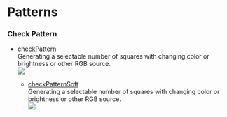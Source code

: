 # Patterns

### Check Pattern
  - [checkPattern](checkPattern/checkPattern.md)  
     Generating a selectable number of squares with changing color or brightness or other RGB source.    
     [![](images/checkPattern/checkPattern.png)](checkPattern/checkPattern.md)  
   
    - [checkPatternSoft](checkPattern/checkPatternSoft.md)  
     Generating a selectable number of squares with changing color or brightness or other RGB source.    
     [![](images/checkPattern/checkPatternSoft.png)](checkPattern/checkPatternSoft.md)  
